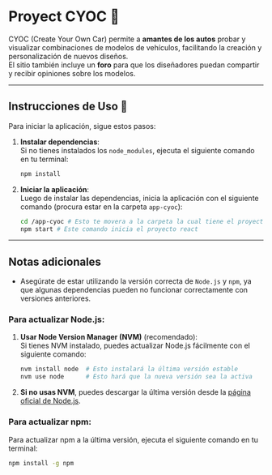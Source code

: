# Proyect CYOC 🚗

CYOC (Create Your Own Car) permite a **amantes de los autos** probar y visualizar combinaciones de modelos de vehículos, facilitando la creación y personalización de nuevos diseños.  
El sitio también incluye un **foro** para que los diseñadores puedan compartir y recibir opiniones sobre los modelos.

---

## Instrucciones de Uso 📖

Para iniciar la aplicación, sigue estos pasos:

1. **Instalar dependencias**:  
    Si no tienes instalados los `node_modules`, ejecuta el siguiente comando en tu terminal:

    ```bash
    npm install
    ```

2. **Iniciar la aplicación**:  
    Luego de instalar las dependencias, inicia la aplicación con el siguiente comando (procura estar en la carpeta `app-cyoc`):

    ```bash
    cd /app-cyoc # Esto te movera a la carpeta la cual tiene el proyecto
    npm start # Este comando inicia el proyecto react
    ```
---

## Notas adicionales

- Asegúrate de estar utilizando la versión correcta de `Node.js` y `npm`, ya que algunas dependencias pueden no funcionar correctamente con versiones anteriores.
### Para actualizar Node.js:

1. **Usar Node Version Manager (NVM)** (recomendado):  
   Si tienes NVM instalado, puedes actualizar Node.js fácilmente con el siguiente comando:

    ```bash
    nvm install node  # Esto instalará la última versión estable
    nvm use node      # Esto hará que la nueva versión sea la activa
    ```

2. **Si no usas NVM**, puedes descargar la última versión desde la [página oficial de Node.js](https://nodejs.org/).

### Para actualizar npm:

Para actualizar npm a la última versión, ejecuta el siguiente comando en tu terminal:

```bash
npm install -g npm
```
